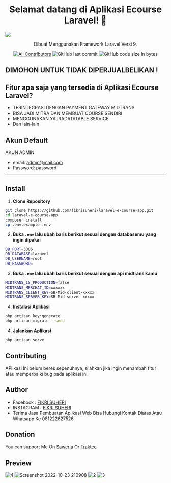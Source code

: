 <h1 align="center">Selamat datang di Aplikasi Ecourse Laravel! 👋</h1>
<img src="https://user-images.githubusercontent.com/61069138/197397140-0cb2cef9-4e47-4589-b90d-2d6c0adc399e.png" />




<p align="center">Dibuat Menggunakan Framework Laravel Versi 9.</p>
<div align="center">

[![All Contributors](https://img.shields.io/github/contributors/fikrisuheri/laravel-toko-online-anime-store)](https://github.com/fikrisuheri/laravel-e-course-app/graphs/contributors)
![GitHub last commit](https://img.shields.io/github/last-commit/fikrisuheri/laravel-e-course-app.svg)
![GitHub code size in bytes](https://img.shields.io/github/languages/code-size/fikrisuheri/laravel-e-course-app)
</div>

## DIMOHON UNTUK TIDAK DIPERJUALBELIKAN !

## Fitur apa saja yang tersedia di Aplikasi Ecourse Laravel?

- TERINTEGRASI DENGAN PAYMENT GATEWAY MIDTRANS
- BISA JADI MITRA DAN MEMBUAT COURSE SENDIRI
- MENGGUNAKAN YAJRADATATABLE SERVICE
- Dan lain-lain


## Akun Default
AKUN ADMIN
- email: admin@mail.com
- Password: password

---

## Install

1. **Clone Repository**

```bash
git clone https://github.com/fikrisuheri/laravel-e-course-app.git
cd laravel-e-course-app
composer install
cp .env.example .env
```

2. **Buka `.env` lalu ubah baris berikut sesuai dengan databasemu yang ingin dipakai**

```bash
DB_PORT=3306
DB_DATABASE=laravel
DB_USERNAME=root
DB_PASSWORD=
```


3. **Buka `.env` lalu ubah baris berikut sesuai dengan api midtrans kamu**

```bash
MIDTRANS_IS_PRODUCTION=false
MIDTRANS_MERCHAT_ID=xxxxxx
MIDTRANS_CLIENT_KEY=SB-Mid-client-xxxxx
MIDTRANS_SERVER_KEY=SB-Mid-server-xxxxx
```


4. **Instalasi Aplikasi**

```bash
php artisan key:generate
php artisan migrate --seed
```

4. **Jalankan Aplikasi**

```bash
php artisan serve
```


## Contributing
APlikasi Ini belum beres sepenuhnya, silahkan jika ingin menambah fitur atau memperbaiki bug pada aplikasi ini.


## Author

- Facebook : <a href="https://web.facebook.com/ahmad.ari.9847/"> FIKRI SUHERI</a>
- INSTAGRAM : <a href="https://www.instagram.com/fikrisuheri__"> FIKRI SUHERI</a>
- Terima Jasa Pembuatan Aplikasi Web Bisa Hubungi Kontak Diatas Atau Whatsapp Ke 081222627526
## Donation

You can support Me On [Saweria](https://saweria.co/fikrisuheri) Or [Traktee](https://trakteer.id/fikri-suheri)

## Preview

![4](https://user-images.githubusercontent.com/61069138/197397134-47790039-e806-41e7-9b89-34da5a61e695.png)
![Screenshot 2022-10-23 210908](https://user-images.githubusercontent.com/61069138/197397140-0cb2cef9-4e47-4589-b90d-2d6c0adc399e.png)
![2](https://user-images.githubusercontent.com/61069138/197397142-72a309b1-3068-4ed0-9f60-c0b446a5170c.png)
![3](https://user-images.githubusercontent.com/61069138/197397144-51715b31-3fe7-4e6d-ac7c-6048a36698f2.png)
